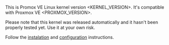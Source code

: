 This is Promox VE Linux kernel version <KERNEL_VERSION>. It's compatible with Proxmox VE <PROXMOX_VERSION>. 

Please note that this kernel was released automatically and it hasn't been properly tested yet. Use it at your own risk.

Follow the [instalation](https://github.com/brunokc/pve-kernel-builder/blob/main/README.md#installation) and [configuration](https://github.com/brunokc/pve-kernel-builder/blob/main/README.md#configuration) instructions.
